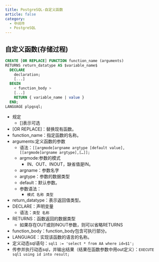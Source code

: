 ```yaml
---
title: PostgreSQL-自定义函数
article: false
category:
  - 中间件
  - PostgreSQL
---
```

## 自定义函数(存储过程)
```sql
CREATE [OR REPLACE] FUNCTION function_name (arguments)   
RETURNS return_datatype AS $variable_name$  
  DECLARE  
    declaration;  
    [...]  
  BEGIN  
    < function_body >  
    [...]  
    RETURN { variable_name | value }  
  END; 
LANGUAGE plpgsql;
```
- 规定
  - []表示可选
- [OR REPLACE]：替换现有函数。
- function_name：指定函数的名称。
- arguments:定义函数的参数
  - 语法：`[[argmode]argname argtype [default value],[[argmode]argname argtype],[…]];`
  - argmode:参数的模式
    - IN、OUT、INOUT，缺省值是IN。
  - argname：参数名字
  - argtype：参数的数据类型
  - default：默认参数。
  - 参数语法：
    - `模式 名称 类型`
- return_datatype：表示返回值类型。
- DECLARE：声明变量
  - 语法：`类型 名称`
- RETURNS：函数返回的数据类型
  - 如果存在OUT或则INOUT参数，则可以省略RETURNS
- function_body：function_body包含可执行部分。
- LANGUAGE：实现该函数的语言的名称。
- 定义动态sql语句：`sql1 := 'select * from AA where id=$1';`
- 传参并执行动态sql，并输出结果（结果在函数参数中用out定义）：`EXECUTE sql1 using id into result;`



